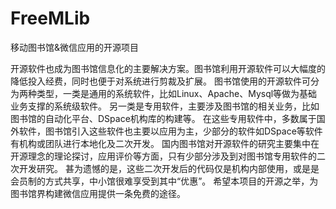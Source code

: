 # FreeMLib
移动图书馆&amp;微信应用的开源项目


开源软件也成为图书馆信息化的主要解决方案。图书馆利用开源软件可以大幅度的降低投入经费，同时也便于对系统进行剪裁及扩展。
图书馆使用的开源软件可分为两种类型，一类是通用的系统软件，比如Linux、Apache、Mysql等做为基础业务支撑的系统级软件。
另一类是专用软件，主要涉及图书馆的相关业务，比如图书馆的自动化平台、DSpace机构库的构建等。
在这些专用软件中，多数属于国外软件，图书馆引入这些软件也主要以应用为主，少部分的软件如DSpace等软件有机构或团队进行本地化及二次开发。
国内图书馆对开源软件的研究主要集中在开源理念的理论探讨，应用评价等方面，只有少部分涉及到对图书馆专用软件的二次开发研究。
甚为遗憾的是，这些二次开发后的代码仅是机构内部使用，或是是会员制的方式共享，中小馆很难享受到其中“优惠”。
希望本项目的开源之举，为图书馆界构建微信应用提供一条免费的途径。
